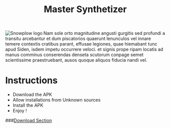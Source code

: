 <h1 align="center">
  Master Synthetizer
</h1>
<br>

<img src="https://github.com/SebastienBenazet/MasterSynthetizer/blob/master/app/src/main/res/mipmap-xhdpi/ic_launcher.png"
 alt="Snowplow logo" title="Heenok" align="left" />
Nam sole orto magnitudine angusti gurgitis sed profundi a transitu arcebantur et dum piscatorios quaerunt lenunculos vel innare temere contextis cratibus parant, effusae legiones, quae hiemabant tunc apud Siden, isdem impetu occurrere veloci. et signis prope ripam locatis ad manus comminus conserendas denseta scutorum conpage semet scientissime praestruebant, ausos quoque aliquos fiducia nandi vel.

# Instructions
- Download the APK
- Allow installations from Unknown sources
- Install the APK
- Enjoy !


###[Download Section](https://github.com/SebastienBenazet/MasterSynthetizer/releases)
